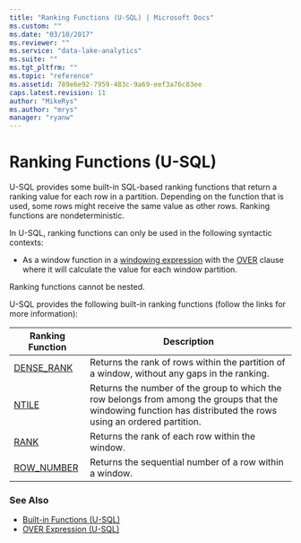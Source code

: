 ```yaml
---
title: "Ranking Functions (U-SQL) | Microsoft Docs"
ms.custom: ""
ms.date: "03/10/2017"
ms.reviewer: ""
ms.service: "data-lake-analytics"
ms.suite: ""
ms.tgt_pltfrm: ""
ms.topic: "reference"
ms.assetid: 789e6e92-7959-483c-9a69-eef3a76c83ee
caps.latest.revision: 11
author: "MikeRys"
ms.author: "mrys"
manager: "ryanw"
---
```

# Ranking Functions (U-SQL)
U-SQL provides some built-in SQL-based ranking functions that return a ranking value for each row in a partition. Depending on the function that is used, some rows might receive the same value as other rows. Ranking functions are nondeterministic. 

In U-SQL, ranking functions can only be used in the following syntactic contexts: 

* As a window function in a [windowing expression](over-expression-u-sql.md) with the [OVER](over-expression-u-sql.md) clause where it will calculate the value for each window partition. 

Ranking functions cannot be nested. 

U-SQL provides the following built-in ranking functions (follow the links for more information): 

|Ranking Function|Description|
|------|----|
|[DENSE_RANK](dense-rank-u-sql.md)|Returns the rank of rows within the partition of a window, without any gaps in the ranking. |
|[NTILE](ntile-u-sql.md)|Returns the number of the group to which the row belongs from among the groups that the windowing function has distributed the rows using an ordered partition.|
|[RANK](rank-u-sql.md) |Returns the rank of each row within the window. |
|[ROW_NUMBER ](row-number-u-sql.md) | Returns the sequential number of a row within a window.|
 
### See Also 
* [Built-in Functions (U-SQL)](built-in-functions-u-sql.md)  
* [OVER Expression (U-SQL)](over-expression-u-sql.md)  






